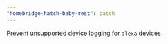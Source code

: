 ```yaml
---
"homebridge-hatch-baby-rest": patch
---
```


Prevent unsupported device logging for `alexa` devices
